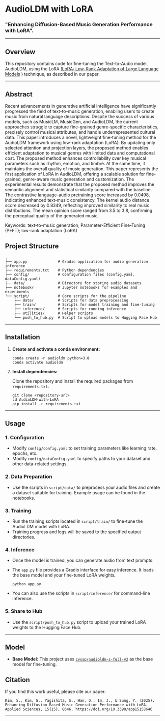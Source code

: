 # AudioLDM with LoRA

### **"Enhancing Diffusion-Based Music Generation Performance with LoRA"**.

---

## Overview

This repository contains code for fine-tuning the Text-to-Audio model, AudioLDM, using the LoRA ([LoRA: Low-Rank Adaptation of Large Language Models](https://arxiv.org/abs/2106.09685) ) technique, as described in our paper.

---

## Abstract

Recent advancements in generative artificial intelligence have significantly progressed the field of text-to-music generation, enabling users to create music from natural language descriptions. Despite the success of various models, such as MusicLM, MusicGen, and AudioLDM, the current approaches struggle to capture fine-grained genre-specific characteristics, precisely control musical attributes, and handle underrepresented cultural data. This paper introduces a novel, lightweight fine-tuning method for the AudioLDM framework using low-rank adaptation (LoRA). By updating only selected attention and projection layers, the proposed method enables efficient adaptation to musical genres with limited data and computational cost. The proposed method enhances controllability over key musical parameters such as rhythm, emotion, and timbre. At the same time, it maintains the overall quality of music generation. This paper represents the first application of LoRA in AudioLDM, offering a scalable solution for fine-grained, genre-aware music generation and customization. The experimental results demonstrate that the proposed method improves the semantic alignment and statistical similarity compared with the baseline. The contrastive language–audio pretraining score increased by 0.0498, indicating enhanced text-music consistency. The kernel audio distance score decreased by 0.8349, reflecting improved similarity to real music distributions. The mean opinion score ranged from 3.5 to 3.8, confirming the perceptual quality of the generated music.

Keywords: text-to-music generation; Parameter-Efficient Fine-Tuning (PEFT); low-rank adaptation (LoRA)


## Project Structure

```
.
├── app.py              # Gradio application for audio generation inference
├── requirements.txt    # Python dependencies
├── config/             # Configuration files (config.yaml, dataConfig.yaml)
├── data/               # Directory for storing audio datasets
├── notebook/           # Jupyter notebooks for examples and experiments
└── script/             # Core scripts for the pipeline
    ├── data/           # Scripts for data preprocessing
    ├── train/          # Scripts for model training and fine-tuning
    ├── inference/      # Scripts for running inference
    ├── utilities/      # Helper scripts
    └── push_to_hub.py  # Script to upload models to Hugging Face Hub
```

---

## Installation

1.  **Create and activate a conda environment:**

    ```shell
    conda create -n audioldm python=3.8
    conda activate audioldm
    ```

2.  **Install dependencies:**

    Clone the repository and install the required packages from `requirements.txt`.

    ```shell
    git clone <repository-url>
    cd AudioLDM-with-LoRA
    pip install -r requirements.txt
    ```

---

## Usage

### 1. Configuration

-   Modify `config/config.yaml` to set training parameters like learning rate, epochs, etc.
-   Modify `config/dataConfig.yaml` to specify paths to your dataset and other data-related settings.

### 2. Data Preparation

-   Use the scripts in `script/data/` to preprocess your audio files and create a dataset suitable for training. Example usage can be found in the notebooks.

### 3. Training

-   Run the training scripts located in `script/train/` to fine-tune the AudioLDM model with LoRA.
-   Training progress and logs will be saved to the specified output directories.

### 4. Inference

-   Once the model is trained, you can generate audio from text prompts.
-   The `app.py` file provides a Gradio interface for easy inference. It loads the base model and your fine-tuned LoRA weights.

    ```shell
    python app.py
    ```

-   You can also use the scripts in `script/inference/` for command-line inference.

### 5. Share to Hub

-   Use the `script/push_to_hub.py` script to upload your trained LoRA weights to the Hugging Face Hub.

---

## Model

-   **Base Model:** This project uses [`cvssp/audioldm-s-full-v2`](https://huggingface.co/cvssp/audioldm-s-full-v2) as the base model for fine-tuning.

## Citation

If you find this work useful, please cite our paper:

```
Kim, S., Kim, G., Yagishita, S., Han, D., Im, J., & Sung, Y. (2025). Enhancing Diffusion-Based Music Generation Performance with LoRA. Applied Sciences, 15(15), 8646. https://doi.org/10.3390/app15158646
```

---